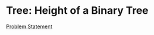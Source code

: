# Tree: Height of a Binary Tree

[Problem Statement](https://www.hackerrank.com/challenges/tree-height-of-a-binary-tree)